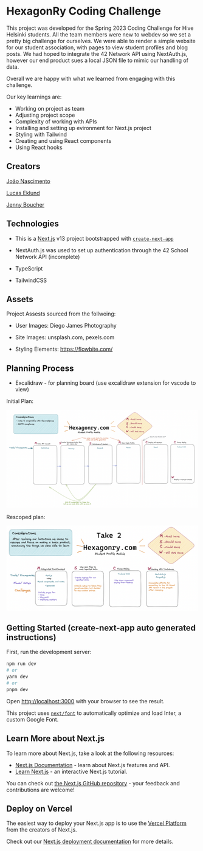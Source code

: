 # HexagonRy Coding Challenge

This project was developed for the Spring 2023 Coding Challenge for Hive Helsinki students. 
All the team members were new to webdev so we set a pretty big challenge for ourselves. We were able to render a simple website for our student association, with pages to view student profiles and blog posts.
We had hoped to integrate the 42 Network API using NextAuth.js, however our end product sues a local JSON file to mimic our handling of data.

Overall we are happy with what we learned from engaging with this challenge.

Our key learnings are: 

- Working on project as team
- Adjusting project scope
- Complexity of working with APIs
- Installing and setting up evironment for Next.js project
- Styling with Tailwind
- Creating and using React components
- Using React hooks

## Creators

[João Nascimento](https://github.com/nascimento-jgb)

[Lucas Eklund](https://github.com/LuEklund)

[Jenny Boucher](https://github.com/jboucher154)


## Technologies

- This is a [Next.js](https://nextjs.org/) v13 project bootstrapped with [`create-next-app`](https://github.com/vercel/next.js/tree/canary/packages/create-next-app)

- NextAuth.js was used to set up authentication through the 42 School Network API (incomplete)

- TypeScript

- TailwindCSS

## Assets

Project Assests sourced from the follwoing:

- User Images: Diego James Photography

- Site Images: unsplash.com, pexels.com

- Styling Elements: https://flowbite.com/

## Planning Process

- Excalidraw - for planning board (use excalidraw extension for vscode to view)

 Initial Plan:

 ![](Initial_planning.png)

 Rescoped plan: 

 ![](Rescoping_plan.png)


## Getting Started (create-next-app auto generated instructions)

First, run the development server:

```bash
npm run dev
# or
yarn dev
# or
pnpm dev
```

Open [http://localhost:3000](http://localhost:3000) with your browser to see the result.

This project uses [`next/font`](https://nextjs.org/docs/basic-features/font-optimization) to automatically optimize and load Inter, a custom Google Font.

## Learn More about Next.js

To learn more about Next.js, take a look at the following resources:

- [Next.js Documentation](https://nextjs.org/docs) - learn about Next.js features and API.
- [Learn Next.js](https://nextjs.org/learn) - an interactive Next.js tutorial.

You can check out [the Next.js GitHub repository](https://github.com/vercel/next.js/) - your feedback and contributions are welcome!

## Deploy on Vercel

The easiest way to deploy your Next.js app is to use the [Vercel Platform](https://vercel.com/new?utm_medium=default-template&filter=next.js&utm_source=create-next-app&utm_campaign=create-next-app-readme) from the creators of Next.js.

Check out our [Next.js deployment documentation](https://nextjs.org/docs/deployment) for more details.
